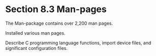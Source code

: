 # Section 8.3 Man-pages

The Man-package contains over 2,200 man pages.

Installed various man pages.

Describe C programming language functions, import device files, and significant
configuration files.
